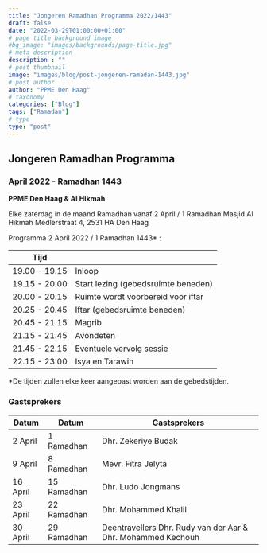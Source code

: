 ```yaml
---
title: "Jongeren Ramadhan Programma 2022/1443"
draft: false
date: "2022-03-29T01:00:00+01:00"
# page title background image
#bg_image: "images/backgrounds/page-title.jpg"
# meta description
description : ""
# post thumbnail
image: "images/blog/post-jongeren-ramadan-1443.jpg"
# post author
author: "PPME Den Haag"
# taxonomy
categories: ["Blog"]
tags: ["Ramadan"]
# type
type: "post"
---
```


## Jongeren Ramadhan Programma
### April 2022 - Ramadhan 1443
**PPME Den Haag & Al Hikmah**


Elke zaterdag in de maand Ramadhan
vanaf 2 April / 1 Ramadhan
Masjid Al Hikmah
Medlerstraat 4, 2531 HA Den Haag

Programma 2 April 2022 / 1 Ramadhan 1443* :

| Tijd |  |
|------|--|
| 19.00 - 19.15 | Inloop |
| 19.15 - 20.00 | Start lezing (gebedsruimte beneden) |
| 20.00 - 20.15 | Ruimte wordt voorbereid voor iftar |
| 20.25 - 20.45 | Iftar (gebedsruimte beneden) |
| 20.45 - 21.15 | Magrib |
| 21.15 - 21.45 | Avondeten |
| 21.45 - 22.15 | Eventuele vervolg sessie |
| 22.15 - 23.00 | Isya en Tarawih |

*De tijden zullen elke keer aangepast worden aan de gebedstijden.

### Gastsprekers

| Datum |    Datum    |  Gastsprekers    |
|-------|------|------|
| 2 April | 1 Ramadhan | Dhr. Zekeriye Budak |
| 9 April | 8 Ramadhan | Mevr. Fitra Jelyta |
| 16 April | 15 Ramadhan| Dhr. Ludo Jongmans |
| 23 April | 22 Ramadhan | Dhr. Mohammed Khalil |
| 30 April | 29 Ramadhan|  Deentravellers Dhr. Rudy van der Aar & Dhr. Mohammed Kechouh |

